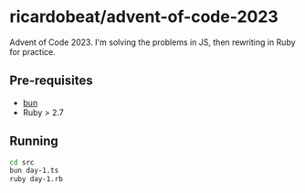 # ricardobeat/advent-of-code-2023

Advent of Code 2023. I'm solving the problems in JS, then rewriting in Ruby for practice.

## Pre-requisites

- [bun](https://bun.sh)
- Ruby > 2.7

## Running

```sh
cd src
bun day-1.ts
ruby day-1.rb
```
